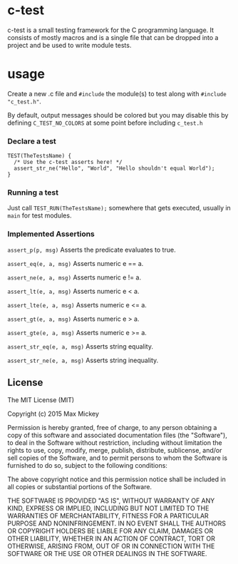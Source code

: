 # c-test

c-test is a small testing framework for the C programming language. It consists of mostly macros and is a single
file that can be dropped into a project and be used to write module tests.

# usage
Create a new .c file and ```#include``` the module(s) to test along with ```#include "c_test.h"```.

By default, output messages should be colored but you may disable this by defining ```C_TEST_NO_COLORS``` at some point before including ```c_test.h```

### Declare a test
```
TEST(TheTestsName) {
  /* Use the c-test asserts here! */
  assert_str_ne("Hello", "World", "Hello shouldn't equal World");
}
```

### Running a test
Just call ```TEST_RUN(TheTestsName);``` somewhere that gets executed, usually in ```main``` for test modules.

### Implemented Assertions
```assert_p(p, msg)``` Asserts the predicate evaluates to true.

```assert_eq(e, a, msg)``` Asserts numeric e == a.

```assert_ne(e, a, msg)``` Asserts numeric e != a.

```assert_lt(e, a, msg)``` Asserts numeric e < a.

```assert_lte(e, a, msg)``` Asserts numeric e <= a.

```assert_gt(e, a, msg)``` Asserts numeric e > a.

```assert_gte(e, a, msg)``` Asserts numeric e >= a.

```assert_str_eq(e, a, msg)``` Asserts string equality.

```assert_str_ne(e, a, msg)``` Asserts string inequality.

## License
The MIT License (MIT)

Copyright (c) 2015 Max Mickey

Permission is hereby granted, free of charge, to any person obtaining a copy
of this software and associated documentation files (the "Software"), to deal
in the Software without restriction, including without limitation the rights
to use, copy, modify, merge, publish, distribute, sublicense, and/or sell
copies of the Software, and to permit persons to whom the Software is
furnished to do so, subject to the following conditions:

The above copyright notice and this permission notice shall be included in
all copies or substantial portions of the Software.

THE SOFTWARE IS PROVIDED "AS IS", WITHOUT WARRANTY OF ANY KIND, EXPRESS OR
IMPLIED, INCLUDING BUT NOT LIMITED TO THE WARRANTIES OF MERCHANTABILITY,
FITNESS FOR A PARTICULAR PURPOSE AND NONINFRINGEMENT. IN NO EVENT SHALL THE
AUTHORS OR COPYRIGHT HOLDERS BE LIABLE FOR ANY CLAIM, DAMAGES OR OTHER
LIABILITY, WHETHER IN AN ACTION OF CONTRACT, TORT OR OTHERWISE, ARISING FROM,
OUT OF OR IN CONNECTION WITH THE SOFTWARE OR THE USE OR OTHER DEALINGS IN
THE SOFTWARE.